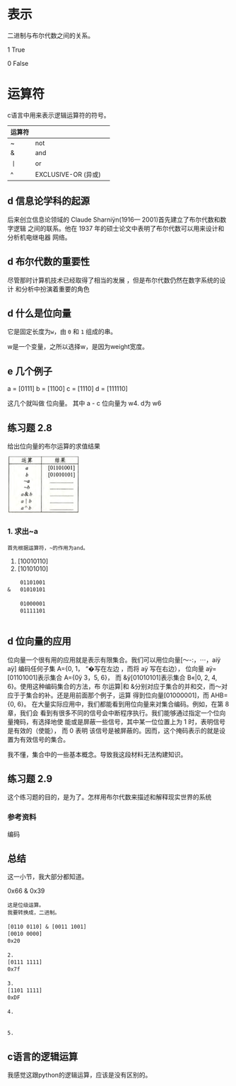 # 表示

二进制与布尔代数之间的关系。

1   True

0   False

# 运算符

c语言中用来表示逻辑运算符的符号。

| 运算符 |                     |      |
| ------ | ------------------- | ---- |
| ~      | not                 |      |
| &      | and                 |      |
| 丨     | or                  |      |
| ^      | EXCLUSIVE-OR (异或) |      |



## d 信息论学科的起源

后来创立信息论领域的 Claude Sharniÿn(1916— 2001)首先建立了布尔代数和数字逻辑
之间的联系。他在 1937 年的硕士论文中表明了布尔代数可以用来设计和分析机电继电器
网络。

## d 布尔代数的重要性

尽管那时计算机技术已经取得了相当的发展 ，但是布尔代数仍然在数字系统的设计
和分析中扮演着重要的角色





## d 什么是位向量

它是固定长度为`w`，由 `0` 和  `1` 组成的串。

w是一个变量，之所以选择w，是因为weight宽度。

## e 几个例子

a = [0111]   b = [1100]  c = [1110]  d = [111110]

这几个就叫做 位向量。 其中 a - c 位向量为 w4.   d为 w6





## 练习题 2.8

给出位向量的布尔运算的求值结果

<img src="2.1.6%20%E5%B8%83%E5%B0%94%E4%BB%A3%E6%95%B0%E7%AE%80%E4%BB%8B.assets/image-20221116142337608-16685798183561.png" alt="image-20221116142337608" style="zoom:50%;" />



### 1. 求出~a

```
首先根据运算符，~的作用为and。
```











1. [10010110]
2. [10101010]

```
	01101001
&   01010101

	01000001
	01111101
	
```









## d 位向量的应用

位向量一个很有用的应用就是表示有限集合。我们可以用位向量[〜-:，⋯，aiÿ aÿ]
编码任何子集 A={0, 1，
“�写在左边 ，而将 aÿ 写在右边）， 位向量 aÿ=[01101001]表示集合 A={0ÿ 3，5, 6}，
而 &ÿ[01010101]表示集合 B«|0, 2, 4, 6}。使用这种编码集合的方法，布 尔运算|和
&分别对应于集合的并和交，而〜对应于于集合的补。还是用前面那个例子，运算
得到位向量[01000001]，而 AHB={0, 6}。
在大量实际应用中，我们都能看到用位向量来对集合编码。例如，在第 8 章，我们会
看到有很多不同的信号会中断程序执行。我们能够通过指定一个位向量掩码，有选择地使
能或是屏蔽一些信号，其中某一位位置上为 1 时，表明信号 是有效的（使能）， 而 0 表明
该信号是被屏蔽的。因而，这个掩码表示的就是设置为有效信号的集合。



我不懂，集合中的一些基本概念。导致我这段材料无法构建知识。







## 练习题 2.9

这个练习题的目的，是为了。怎样用布尔代数来描述和解释现实世界的系统



### 参考资料

编码







## 总结

这一小节，我大部分都知道。













0x66 & 0x39

```
这是位级运算。
我要转换成，二进制。

[0110 0110] & [0011 1001]
[0010 0000]
0x20

2. 
[0111 1111]
0x7f

3. 
[1101 1111]
0xDF

4. 


5. 
```







## c语言的逻辑运算

我感觉这跟python的逻辑运算，应该是没有区别的。